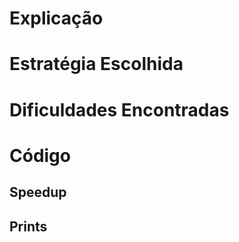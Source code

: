 
# Explicação 

# Estratégia Escolhida 

# Dificuldades Encontradas 

# Código 

## Speedup 

## Prints
